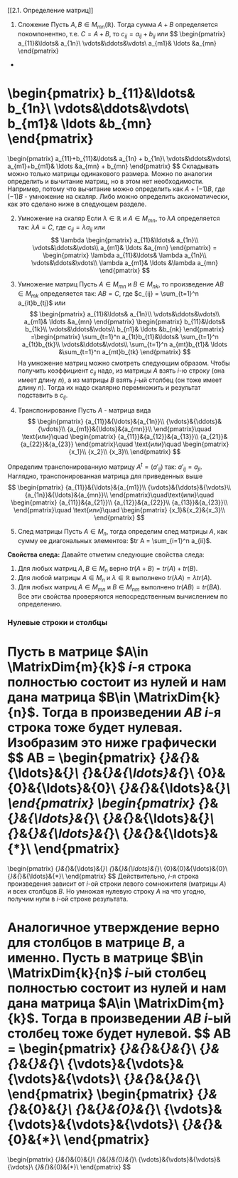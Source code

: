 [[2.1. Определение матриц]]
1. Сложение
Пусть $A,B\in M_{mn}(\mathbb{R})$.
Тогда сумма $A+B$ определяется покомпонентно, т.е. $C = A + B$, то $c_{ij} = a_{ij} + b_{ij}$ или
$$
\begin{pmatrix}
a_{11}&\ldots& a_{1n}\\
\vdots&\ddots&\vdots\\
a_{m1}& \ldots &a_{mn}
\end{pmatrix}
+
\begin{pmatrix}
b_{11}&\ldots& b_{1n}\\
\vdots&\ddots&\vdots\\
b_{m1}& \ldots &b_{mn}
\end{pmatrix}
=
\begin{pmatrix}
a_{11}+b_{11}&\ldots& a_{1n} + b_{1n}\\
\vdots&\ddots&\vdots\\
a_{m1}+b_{m1}& \ldots &a_{mn} + b_{mn}
\end{pmatrix}
$$
Складывать можно только матрицы одинакового размера.
Можно по аналогии определить и вычитание матриц, но в этом нет необходимости.
Например, потому что вычитание можно определить как $A + (-1)B$, где $(-1)B$ - умножение на скаляр.
Либо можно определить аксиоматически, как это сделано ниже в следующем разделе.

2. Умножение на скаляр
Если $\lambda\in \mathbb R$ и $A\in M_{mn}$, то $\lambda A$ определяется так: $\lambda A = C$, где $c_{ij} = \lambda a_{ij}$ или
$$
\lambda
\begin{pmatrix}
a_{11}&\ldots& a_{1n}\\
\vdots&\ddots&\vdots\\
a_{m1}& \ldots &a_{mn}
\end{pmatrix}
=
\begin{pmatrix}
\lambda a_{11}&\ldots& \lambda a_{1n}\\
\vdots&\ddots&\vdots\\
\lambda a_{m1}& \ldots &\lambda a_{mn}
\end{pmatrix}
$$

3. Умножение матриц
Пусть $A\in M_{mn}$ и $B\in M_{nk}$, то произведение $AB\in M_{mk}$ определяется так: $AB = C$, где $c_{ij} = \sum_{t=1}^n a_{it}b_{tj}$ или
$$
\begin{pmatrix}
a_{11}&\ldots& a_{1n}\\
\vdots&\ddots&\vdots\\
a_{m1}& \ldots &a_{mn}
\end{pmatrix}
\begin{pmatrix}
b_{11}&\ldots& b_{1k}\\
\vdots&\ddots&\vdots\\
b_{n1}& \ldots &b_{nk}
\end{pmatrix}
=\begin{pmatrix}
\sum_{t=1}^n a_{1t}b_{t1}&\ldots& \sum_{t=1}^n a_{1t}b_{tk}\\
\vdots&\ddots&\vdots\\
\sum_{t=1}^n a_{mt}b_{t1}& \ldots &\sum_{t=1}^n a_{mt}b_{tk}
\end{pmatrix}
$$
На умножение матриц можно смотреть следующим образом.
Чтобы получить коэффициент $c_{ij}$ надо, из матрицы $A$ взять $i$-ю строку (она имеет длину $n$), а из матрицы $B$ взять $j$-ый столбец (он тоже имеет длину $n$). Тогда их надо скалярно перемножить и результат подставить в $c_{ij}$.

4. Транспонирование
Пусть $A$ - матрица вида
$$
\begin{pmatrix}
{a_{11}}&{\ldots}&{a_{1n}}\\
{\vdots}&{\ddots}&{\vdots}\\
{a_{m1}}&{\ldots}&{a_{mn}}\\
\end{pmatrix}\quad \text{или}\quad
\begin{pmatrix}
{a_{11}}&{a_{12}}&{a_{13}}\\
{a_{21}}&{a_{22}}&{a_{23}}
\end{pmatrix}\quad \text{или}\quad
\begin{pmatrix}
{x_1}\\
{x_2}\\
{x_3}\\
\end{pmatrix}
$$

Определим транспонированную матрицу $A^t = (a'_{ij})$ так: $a'_{ij} = a_{ji}$.
Наглядно, транспонированная матрица для приведенных выше
$$
\begin{pmatrix}
{a_{11}}&{\ldots}&{a_{m1}}\\
{\vdots}&{\ddots}&{\vdots}\\
{a_{1n}}&{\ldots}&{a_{mn}}\\
\end{pmatrix}\quad\text{или}\quad
\begin{pmatrix}
{a_{11}}&{a_{21}}\\
{a_{12}}&{a_{22}}\\
{a_{13}}&{a_{23}}\\
\end{pmatrix}\quad \text{или}\quad
\begin{pmatrix}
{x_1}&{x_2}&{x_3}\\
\end{pmatrix}
$$

5. След матрицы
Пусть $A\in M_{n}$, тогда определим след матрицы $A$, как сумму ее диагональных элементов: $tr A = \sum_{i=1}^n a_{ii}$.

**Свойства следа:**
Давайте отметим следующие свойства следа:
1. Для любых матриц $A, B\in M_{n}$ верно $tr(A + B) = tr(A) + tr(B)$.
2. Для любой матрицы $A\in M_{n}$ и $\lambda \in \mathbb R$ выполнено $tr(\lambda A) = \lambda tr(A)$.
3. Для любых матриц $A\in M_{mn}$ и $B\in M_{nm}$ выполнено $tr(AB) = tr(BA)$.
Все эти свойства проверяются непосредственным вычислением по определению.

### Нулевые строки и столбцы

Пусть в матрице $A\in \MatrixDim{m}{k}$ $i$-я строка полностью состоит из нулей и нам дана матрица $B\in \MatrixDim{k}{n}$.
Тогда в произведении $AB$ $i$-я строка тоже будет нулевая.
Изобразим это ниже графически
$$
AB =
\begin{pmatrix}
{*}&{*}&{\ldots}&{*}\\
{*}&{*}&{\ldots}&{*}\\
{0}&{0}&{\ldots}&{0}\\
{*}&{*}&{\ldots}&{*}\\
\end{pmatrix}
\begin{pmatrix}
{*}&{*}&{\ldots}&{*}\\
{*}&{*}&{\ldots}&{*}\\
{*}&{*}&{\ldots}&{*}\\
{*}&{*}&{\ldots}&{*}\\
\end{pmatrix}
=
\begin{pmatrix}
{*}&{*}&{\ldots}&{*}\\
{*}&{*}&{\ldots}&{*}\\
{0}&{0}&{\ldots}&{0}\\
{*}&{*}&{\ldots}&{*}\\
\end{pmatrix}
$$
Действительно, $i$-я строка произведения зависит от $i$-ой строки левого сомножителя (матрицы $A$) и всех столбцов $B$. Но умножая нулевую строку $A$ на что угодно, получим нули в $i$-ой строке результата.

Аналогичное утверждение верно для столбцов в матрице $B$, а именно.
Пусть в матрице $B\in \MatrixDim{k}{n}$ $i$-ый столбец полностью состоит из нулей и нам дана матрица $A\in \MatrixDim{m}{k}$.
Тогда в произведении $AB$ $i$-ый столбец тоже будет нулевой.
$$
AB =
\begin{pmatrix}
{*}&{*}&{*}&{*}\\
{*}&{*}&{*}&{*}\\
{\vdots}&{\vdots}&{\vdots}&{\vdots}\\
{*}&{*}&{*}&{*}\\
\end{pmatrix}
\begin{pmatrix}
{*}&{*}&{0}&{*}\\
{*}&{*}&{0}&{*}\\
{\vdots}&{\vdots}&{\vdots}&{\vdots}\\
{*}&{*}&{0}&{*}\\
\end{pmatrix}
=
\begin{pmatrix}
{*}&{*}&{0}&{*}\\
{*}&{*}&{0}&{*}\\
{\vdots}&{\vdots}&{\vdots}&{\vdots}\\
{*}&{*}&{0}&{*}\\
\end{pmatrix}
$$